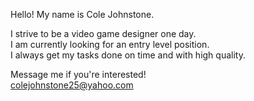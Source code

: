 Hello! My name is Cole Johnstone.

I strive to be a video game designer one day.\
I am currently looking for an entry level position.\
I always get my tasks done on time and with high quality. 

Message me if you're interested!\
colejohnstone25@yahoo.com
<!---
Stonecoled5/Stonecoled5 is a ✨ special ✨ repository because its `README.md` (this file) appears on your GitHub profile.
You can click the Preview link to take a look at your changes.
--->
